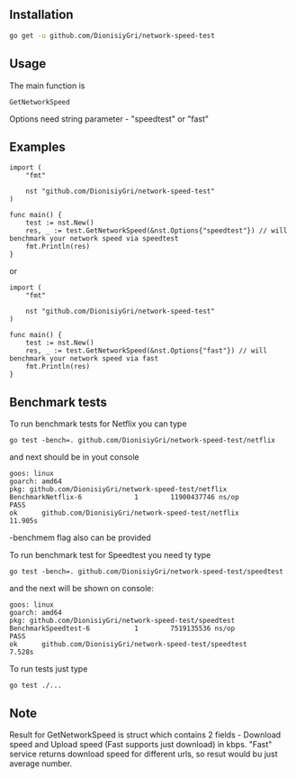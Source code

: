 ## Installation

```sh
go get -u github.com/DionisiyGri/network-speed-test
```

## Usage
The main function is 
```
GetNetworkSpeed
```
Options need string parameter - "speedtest" or "fast"

## Examples
```
import (
	"fmt"

	nst "github.com/DionisiyGri/network-speed-test"
)

func main() {
	test := nst.New()
	res, _ := test.GetNetworkSpeed(&nst.Options{"speedtest"}) // will benchmark your network speed via speedtest
	fmt.Println(res)
}
```
or
```
import (
	"fmt"

	nst "github.com/DionisiyGri/network-speed-test"
)

func main() {
	test := nst.New()
	res, _ := test.GetNetworkSpeed(&nst.Options{"fast"}) // will benchmark your network speed via fast
	fmt.Println(res)
}
```


## Benchmark tests
To run benchmark tests for Netflix you can type
```
go test -bench=. github.com/DionisiyGri/network-speed-test/netflix
```
and next should be in yout console
```
goos: linux
goarch: amd64
pkg: github.com/DionisiyGri/network-speed-test/netflix
BenchmarkNetflix-6             1        11900437746 ns/op
PASS
ok      github.com/DionisiyGri/network-speed-test/netflix        11.905s
```
-benchmem flag also can be provided


To run benchmark test for Speedtest you need ty type
```
go test -bench=. github.com/DionisiyGri/network-speed-test/speedtest
```
and the next will be shown on console:
```
goos: linux
goarch: amd64
pkg: github.com/DionisiyGri/network-speed-test/speedtest
BenchmarkSpeedtest-6           1        7519135536 ns/op
PASS
ok      github.com/DionisiyGri/network-speed-test/speedtest      7.528s
```

To run tests just type
```
go test ./...
```

## Note
Result for GetNetworkSpeed is struct which contains 2 fields - Download speed and Upload speed (Fast supports just download) in kbps.
"Fast" service returns download speed for different urls, so resut would bu just average number.